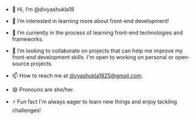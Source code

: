- 👋 Hi, I’m @divyashukla18
- 👀 I’m interested in  learning more about front-end development!
- 🌱 I’m currently  in the process of learning front-end technologies and frameworks.
- 💞️ I’m looking to collaborate on  projects that can help me improve my front-end development skills. I'm open to working on personal or open-source projects.
- 📫 How to reach me at divyashukla1825@gmail.com.
- 😄 Pronouns are she/her.

- ⚡ Fun fact I'm always eager to learn new things and enjoy tackling challenges!

<!---
divyashukla18/divyashukla18 is a ✨ special ✨ repository because its `README.md` (this file) appears on your GitHub profile.
You can click the Preview link to take a look at your changes.
--->

